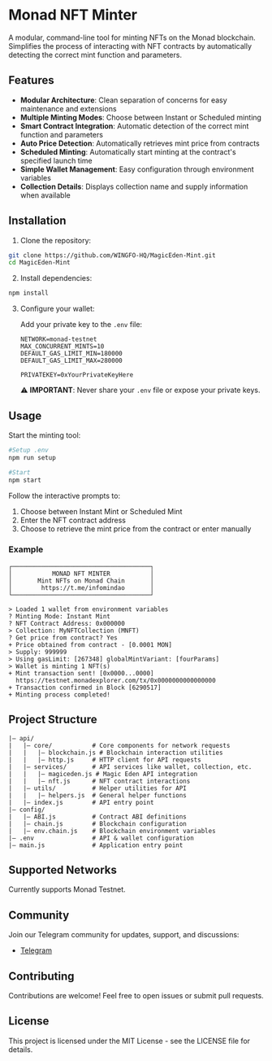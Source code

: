 # Monad NFT Minter

A modular, command-line tool for minting NFTs on the Monad blockchain. Simplifies the process of interacting with NFT contracts by automatically detecting the correct mint function and parameters.

## Features

- **Modular Architecture**: Clean separation of concerns for easy maintenance and extensions
- **Multiple Minting Modes**: Choose between Instant or Scheduled minting
- **Smart Contract Integration**: Automatic detection of the correct mint function and parameters
- **Auto Price Detection**: Automatically retrieves mint price from contracts
- **Scheduled Minting**: Automatically start minting at the contract's specified launch time
- **Simple Wallet Management**: Easy configuration through environment variables
- **Collection Details**: Displays collection name and supply information when available

## Installation

1. Clone the repository:

```bash
git clone https://github.com/WINGFO-HQ/MagicEden-Mint.git
cd MagicEden-Mint
```

2. Install dependencies:

```bash
npm install
```

3. Configure your wallet:

   Add your private key to the `.env` file:

   ```
   NETWORK=monad-testnet
   MAX_CONCURRENT_MINTS=10
   DEFAULT_GAS_LIMIT_MIN=180000
   DEFAULT_GAS_LIMIT_MAX=280000

   PRIVATEKEY=0xYourPrivateKeyHere
   ```

   ⚠️ **IMPORTANT**: Never share your `.env` file or expose your private keys.

## Usage

Start the minting tool:

```bash
#Setup .env
npm run setup

#Start
npm start
```

Follow the interactive prompts to:

1. Choose between Instant Mint or Scheduled Mint
2. Enter the NFT contract address
3. Choose to retrieve the mint price from the contract or enter manually

### Example

```
┌──────────────────────────────────────┐
│           MONAD NFT MINTER           │
│       Mint NFTs on Monad Chain       │
│        https://t.me/infomindao       │
└──────────────────────────────────────┘

> Loaded 1 wallet from environment variables
? Minting Mode: Instant Mint
? NFT Contract Address: 0x000000
> Collection: MyNFTCollection (MNFT)
? Get price from contract? Yes
+ Price obtained from contract - [0.0001 MON]
> Supply: 999999
> Using gasLimit: [267348] globalMintVariant: [fourParams]
> Wallet is minting 1 NFT(s)
+ Mint transaction sent! [0x0000...0000]
  https://testnet.monadexplorer.com/tx/0x0000000000000000
+ Transaction confirmed in Block [6290517]
+ Minting process completed!
```

## Project Structure

```
|— api/
|   |— core/           # Core components for network requests
|   |   |— blockchain.js # Blockchain interaction utilities
|   |   |— http.js     # HTTP client for API requests
|   |— services/       # API services like wallet, collection, etc.
|   |   |— magiceden.js # Magic Eden API integration
|   |   |— nft.js      # NFT contract interactions
|   |— utils/          # Helper utilities for API
|   |   |— helpers.js  # General helper functions
|   |— index.js        # API entry point
|— config/
|   |— ABI.js          # Contract ABI definitions
|   |— chain.js        # Blockchain configuration
|   |— env.chain.js    # Blockchain environment variables
|— .env                # API & wallet configuration
|— main.js             # Application entry point
```

## Supported Networks

Currently supports Monad Testnet.

## Community

Join our Telegram community for updates, support, and discussions:

- [Telegram](https://t.me/infomindao)

## Contributing

Contributions are welcome! Feel free to open issues or submit pull requests.

## License

This project is licensed under the MIT License - see the LICENSE file for details.
